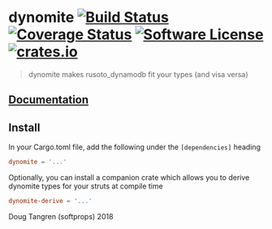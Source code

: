 # dynomite [![Build Status](https://travis-ci.org/softprops/dynomite.svg?branch=master)](https://travis-ci.org/softprops/dynomite) [![Coverage Status](https://coveralls.io/repos/softprops/dynomite/badge.svg?branch=master&service=github)](https://coveralls.io/github/softprops/dynomite?branch=master) [![Software License](https://img.shields.io/badge/license-MIT-brightgreen.svg)](LICENSE) [![crates.io](http://meritbadge.herokuapp.com/dynomite)](https://crates.io/crates/dynomite)

> dynomite makes rusoto_dynamodb fit your types (and visa versa)

## [Documentation](https://softprops.github.io/dynomite)

## Install

In your Cargo.toml file, add the following under the `[dependencies]` heading

```toml
dynomite = '...'
```

Optionally, you can install a companion crate which allows you to derive
dynomite types for your struts at compile time

```toml
dynomite-derive = '...'
```

Doug Tangren (softprops) 2018